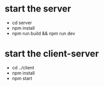 # start the server

- cd server
- npm install
- npm run build && npm run dev

# start the client-server
- cd ../client
- npm install
- npm start